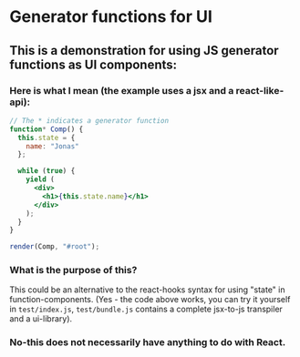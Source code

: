 # Generator functions for UI
## This is a demonstration for using JS generator functions as UI components:
### Here is what I mean (the example uses a jsx and a react-like-api):

```jsx
// The * indicates a generator function
function* Comp() {
  this.state = {
    name: "Jonas"
  };

  while (true) {
    yield (
      <div>
        <h1>{this.state.name}</h1>
      </div>
    );
  }
}

render(Comp, "#root");
```

### What is the purpose of this?
This could be an alternative to the react-hooks syntax for using "state" in function-components. (Yes - the code above works, you can try it yourself in `test/index.js`, `test/bundle.js` contains a complete jsx-to-js transpiler and a ui-library).

### No-this does not necessarily have anything to do with React.